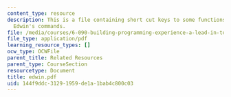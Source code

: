 ```yaml
---
content_type: resource
description: This is a file containing short cut keys to some functions and other
  Edwin's commands.
file: /media/courses/6-090-building-programming-experience-a-lead-in-to-6-001-january-iap-2005/144f9ddc31291959de1a1bab4c800c03_edwin.pdf
file_type: application/pdf
learning_resource_types: []
ocw_type: OCWFile
parent_title: Related Resources
parent_type: CourseSection
resourcetype: Document
title: edwin.pdf
uid: 144f9ddc-3129-1959-de1a-1bab4c800c03
---
```

